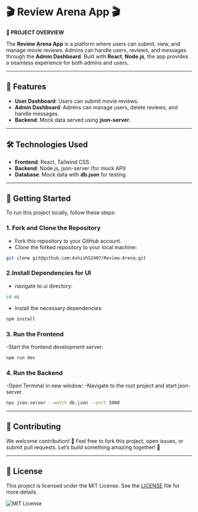 # 🎬 **Review Arena App** 🎬

**📄 PROJECT OVERVIEW**

The **Review Arena App** is a platform where users can submit, view, and manage movie reviews. Admins can handle users, reviews, and messages through the **Admin Dashboard**. Built with **React**, **Node.js**, the app provides a seamless experience for both admins and users.

---

## 🚀 Features

- **User Dashboard**: Users can submit movie reviews.
- **Admin Dashboard**: Admins can manage users, delete reviews, and handle messages.
- **Backend**: Mock data served using **json-server**.

---

## 🛠️ Technologies Used

- **Frontend**: React, Tailwind CSS
- **Backend**: Node.js, json-server (for mock API)
- **Database**: Mock data with **db.json** for testing

---

## 🏁 Getting Started

To run this project locally, follow these steps:

### 1. Fork and Clone the Repository

- Fork this repository to your GitHub account.
- Clone the forked repository to your local machine:

```bash
git clone git@github.com:AshishS2407/Review-Arena.git

```

### 2.Install Dependencies for UI
- navigate to ui directory:

```bash
cd ui
```
- Install the necessary dependencies:

```bash
npm install
```
### 3. Run the Frontend
-Start the frontend development server:

```bash
npm run dev
```
### 4. Run the   Backend
-Open Terminal in new window:
-Navigate to the root project and start json-server.

```bash
npx json-server --watch db.json --port 5000
```
---

## 🤝 Contributing

We welcome contribution! 🙌 Feel free to fork this project, open issues, or submit pull requests. Let’s build something amazing together! 🚀

---
## 📝 License

This project is licensed under the MIT License. See the [LICENSE](LICENSE) file for more details.

![MIT License](https://img.shields.io/badge/License-MIT-blue.svg)

